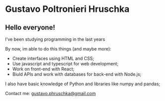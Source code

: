 # Gustavo Poltronieri Hruschka

## Hello everyone! 

I've been studying programming in the last years

By now, im able to do this things (and maybe more):
- Create interfaces using HTML and CSS;
- Use javascript and typescript for web development;
- Work on front-end with React;
- Biuld APIs and work with databases for back-end with Node.js;

I also have basic knowledge of Python and libraries like numpy and pandas;

Contact me:
gustavo.phruschka@gmail.com
